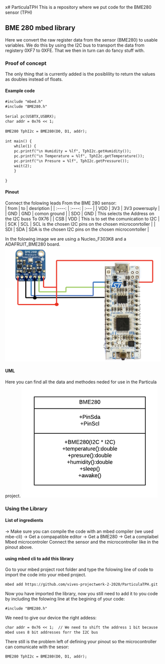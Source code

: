x# ParticulaTPH
This is a repository where we put code for the BME280 sensor (TPH)

## BME 280 mbed library
Here we convert the raw register data from the sensor (BME280) to usable variables. We do this by using the I2C bus to transport the data from registery 0XF7 to 0XFE. That we then in turn can do fancy stuff with. 

### Proof of concept
The only thing that is currently added is the posiblility to return the values as doubles instead of floats.

#### Example code
```
#include "mbed.h"
#include "BME280.h"

Serial pc(USBTX,USBRX); 
char addr = 0x76 << 1;

BME280 TphI2c = BME280(D0, D1, addr);

int main() {
    while(1) {
    pc.printf("\n Humidity = %lf", TphI2c.getHumidity());
    pc.printf("\n Temperature = %lf", TphI2c.getTemperature());
    pc.printf("\n Presure = %lf", TphI2c.getPressure());
    wait(2);
    }

}
```

#### Pinout
Connect the folowing leads From the BME 280 sensor:  
| from | to | desription |
| :----: | :----: | :--- |
| VDD | 3V3 | 3V3 powersuply |  
| GND | GND | comon ground |
| SDO | GND | This selects the Address on the I2C buss To 0X76 |
| CSB | VDD | This is to set the comunication to I2C |
| SCK | SCL | SCL is the chosen I2C pins on the chosen microconrtoller |
| SDI | SDA | SDA is the chosen I2C pins on the chosen microconrtoller |

In the folowing image we are using a Nucleo_F303K8 and a ADAFRUIT_BME280 board.
![](img/schematic.png)

#### UML
Here you can find all the data and methodes neded for use in the Particula project.
![](img/UMLBME280.png)

### Using the Library

#### List of ingredients
-> Make sure you can compile the code with an mbed compiler (we used mbe-cli)
-> Get a compapatible editor
-> Get a BME280
-> Get a complaibel Mbed microcontroler
Connect the sensor and the microcontroller like in the pinout above.

#### using mbed cli to add this library
Go to your mbed project root folder and type the folowing line of code to import the code into your mbed project.  
```
mbed add https://github.com/vives-projectwerk-2-2020/ParticulaTPH.git
```
Now you have imported the library, now you still need to add it to you code by including the folowing line at the begining of your code:  
```
#include "BME280.h"
```
We need to give our device the right addess:  
```
char addr = 0x76 << 1;  // We need to shift the address 1 bit because mbed uses 8 bit addresses forr the I2C bus
```
There still is the problem left of defining your pinout so the microcontroller can comunicate with the sesor:  
```
BME280 TphI2c = BME280(D0, D1, addr);
```